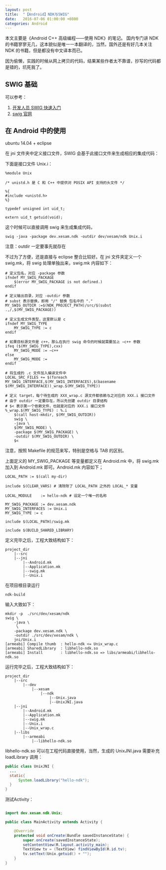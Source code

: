 ```yaml
---
layout: post
title:  "【Android】NDK与SWIG"
date:   2016-07-06 01:00:00 +0800
categories: Android
---
```


本文主要是《Android C++ 高级编程——使用 NDK》的笔记。
国内专门讲 NDK 的书籍寥寥无几，这本貌似是唯一一本翻译的，当然，国外还是有好几本关注 NDK 的书籍，但是都没有中文译本而已。

因为偷懒，实践的时候从网上拷贝的代码，结果某些作者太不靠谱，抄写的代码都是错的，坑死我了。

## SWIG 基础

可以参考：

1. [开发人员 SWIG 快速入门](http://www.ibm.com/developerworks/cn/aix/library/au-swig/)
2. [swig 官网](http://www.swig.org/)

## 在 Android 中的使用

ubuntu 14.04 + eclipse 

在 jni 文件夹中定义接口文件，SWIG 会基于此接口文件来生成相应的集成代码：

下面是接口文件 Unix.i：

```shell
%module Unix

/* unistd.h 是 C 和 C++ 中提供对 POSIX API 支持的头文件 */

%{
#include <unistd.h>	
%}

typedef unsigned int uid_t;

extern uid_t getuid(void);

```

这个时候可以直接调用 swig 来生成集成代码，

```shell
swig -java -package dev.xesam.ndk -outdir dev/xesam/ndk Unix.i
```

注意：outdir 一定要事先就存在


不过为了方便，还是直接与 eclipse 整合比较好。在 jni 文件夹定义一个 swig.mk，将 swig 处理单独出来，swig.mk 内容如下：

```shell
# 定义包名，对应 -package 参数
ifndef MY_SWIG_PACKAGE
	$(error MY_SWIG_PACKAGE is not defined.)
endif

# 定义输出目录，对应 -outdir 参数
# subst 表示替换，即用 "/" 替换 包名中的 "."
MY_SWIG_OUTDIR :=$(NDK_PROJECT_PATH)/src/$(subst .,/,$(MY_SWIG_PACKAGE))

# 定义生成文件类型，这里默认是 c
ifndef MY_SWIG_TYPE
	MY_SWIG_TYPE := c
endif

# 如果目标源文件是 c++，那么在执行 swig 命令的时候就需要加上 −c++ 参数
ifeq ($(MY_SWIG_TYPE),cxx)
	MY_SWIG_MODE := −c++
else
	MY_SWIG_MODE :=
endif

# 将生成的 .c 文件加入编译文件中
LOCAL_SRC_FILES += $(foreach MY_SWIG_INTERFACE,$(MY_SWIG_INTERFACES),$(basename $(MY_SWIG_INTERFACE))_wrap.$(MY_SWIG_TYPE))

# 定义 target，每个待生成的 XXX_wrap.c 源文件都依赖与之对应的 XXX.i 接口文件 
# 由于 outdir 一定要存在，所以先创建 outdir 目录结构
# $< 表示第一个依赖文件，也就是对应的 XXX.i 接口文件 
%_wrap.$(MY_SWIG_TYPE) : %.i
	$(call host-mkdir, $(MY_SWIG_OUTDIR))
	swig \
	-java \
	$(MY_SWIG_MODE) \
	-package $(MY_SWIG_PACKAGE) \
	-outdir $(MY_SWIG_OUTDIR) \
	$<
```
注意，按照 Makefile 的规范来写，特别是空格与 TAB 的区别。

上面定义的 MY_SWIG_PACKAGE 等变量都定义在 Android.mk 中，将 swig.mk 加入到 Android.mk 即可。Android.mk 内容如下；

```shell
LOCAL_PATH := $(call my-dir)

include $(CLEAR_VARS) # 清除除了 LOCAL_PATH 之外的 LOCAL_* 变量

LOCAL_MODULE    := hello-ndk # 设定一个唯一的名称

MY_SWIG_PACKAGE := dev.xesam.ndk
MY_SWIG_INTERFACES := Unix.i
MY_SWIG_TYPE := c

include $(LOCAL_PATH)/swig.mk

include $(BUILD_SHARED_LIBRARY)
```

定义完毕之后，工程大致结构如下：

	project_dir
		|--src
		|--jni
			|--Android.mk
			|--Application.mk
			|--swig.mk
			|--Unix.i
		
在项目根目录运行 

```shell
ndk-build
```
输入大致如下：

```
mkdir -p  ./src/dev/xesam/ndk
swig \
	-java \
	 \
	-package dev.xesam.ndk \
	-outdir ./src/dev/xesam/ndk \
	jni/Unix.i
[armeabi] Compile thumb  : hello-ndk <= Unix_wrap.c
[armeabi] SharedLibrary  : libhello-ndk.so
[armeabi] Install        : libhello-ndk.so => libs/armeabi/libhello-ndk.so

```
运行完毕之后，工程大致结构如下：

	project_dir
		|--src
			|--dev
				|--xesam
					|--ndk
						|--Unix.java
						|--UnixJNI.java
		|--jni
			|--Android.mk
			|--Application.mk
			|--swig.mk
			|--Unix.i
			|--Unix_wrap.c
		|--libs
			|--armeabi
				|--libhello-ndk.so
				

libhello-ndk.so 可以在工程代码直接使用，当然，生成的 UnixJNI.java 需要补充 loadLibrary 调用：

```java
public class UnixJNI {
  ...
  static{
	  System.loadLibrary("hello-ndk");
  }
}
```

测试Activity：
 
```java

import dev.xesam.ndk.Unix;

public class MainActivity extends Activity {

	@Override
	protected void onCreate(Bundle savedInstanceState) {
		super.onCreate(savedInstanceState);
		setContentView(R.layout.activity_main);
		TextView tv = (TextView) findViewById(R.id.tv);
		tv.setText(Unix.getuid() + "");
	}
}

```